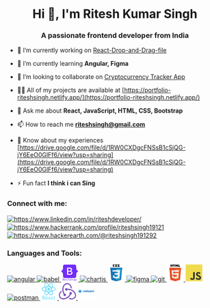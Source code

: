 <h1 align="center">Hi 👋, I'm Ritesh Kumar Singh</h1>
<h3 align="center">A passionate frontend developer from India</h3>

- 🔭 I’m currently working on [React-Drop-and-Drag-file](https://github.com/Ritesh1912/React-Drop-and-Drag-file.git)

- 🌱 I’m currently learning **Angular, Figma**

- 👯 I’m looking to collaborate on [Cryptocurrency Tracker App](https://github.com/Ritesh1912/Cryptocurrency-Tracker.git)

- 👨‍💻 All of my projects are available at [https://portfolio-riteshsingh.netlify.app/](https://portfolio-riteshsingh.netlify.app/)

- 💬 Ask me about **React, JavaScript, HTML, CSS, Bootstrap**

- 📫 How to reach me **riteshsingh@gmail.com**

- 📄 Know about my experiences [https://drive.google.com/file/d/1RW0CXDgcFNSsB1cSjQG-jY6EeO0GlFf6/view?usp=sharing](https://drive.google.com/file/d/1RW0CXDgcFNSsB1cSjQG-jY6EeO0GlFf6/view?usp=sharing)

- ⚡ Fun fact **I think i can Sing**

<h3 align="left">Connect with me:</h3>
<p align="left">
<a href="https://linkedin.com/in/https://www.linkedin.com/in/riteshdeveloper/" target="blank"><img align="center" src="https://raw.githubusercontent.com/rahuldkjain/github-profile-readme-generator/master/src/images/icons/Social/linked-in-alt.svg" alt="https://www.linkedin.com/in/riteshdeveloper/" height="30" width="40" /></a>
<a href="https://www.hackerrank.com/https://www.hackerrank.com/profile/riteshsingh19121" target="blank"><img align="center" src="https://raw.githubusercontent.com/rahuldkjain/github-profile-readme-generator/master/src/images/icons/Social/hackerrank.svg" alt="https://www.hackerrank.com/profile/riteshsingh19121" height="30" width="40" /></a>
<a href="https://www.hackerearth.com/https://www.hackerearth.com/@riteshsingh191292" target="blank"><img align="center" src="https://raw.githubusercontent.com/rahuldkjain/github-profile-readme-generator/master/src/images/icons/Social/hackerearth.svg" alt="https://www.hackerearth.com/@riteshsingh191292" height="30" width="40" /></a>
</p>

<h3 align="left">Languages and Tools:</h3>
<p align="left"> <a href="https://angular.io" target="_blank" rel="noreferrer"> <img src="https://angular.io/assets/images/logos/angular/angular.svg" alt="angular" width="40" height="40"/> </a> <a href="https://babeljs.io/" target="_blank" rel="noreferrer"> <img src="https://www.vectorlogo.zone/logos/babeljs/babeljs-icon.svg" alt="babel" width="40" height="40"/> </a> <a href="https://getbootstrap.com" target="_blank" rel="noreferrer"> <img src="https://raw.githubusercontent.com/devicons/devicon/master/icons/bootstrap/bootstrap-plain-wordmark.svg" alt="bootstrap" width="40" height="40"/> </a> <a href="https://www.chartjs.org" target="_blank" rel="noreferrer"> <img src="https://www.chartjs.org/media/logo-title.svg" alt="chartjs" width="40" height="40"/> </a> <a href="https://www.w3schools.com/css/" target="_blank" rel="noreferrer"> <img src="https://raw.githubusercontent.com/devicons/devicon/master/icons/css3/css3-original-wordmark.svg" alt="css3" width="40" height="40"/> </a> <a href="https://www.figma.com/" target="_blank" rel="noreferrer"> <img src="https://www.vectorlogo.zone/logos/figma/figma-icon.svg" alt="figma" width="40" height="40"/> </a> <a href="https://git-scm.com/" target="_blank" rel="noreferrer"> <img src="https://www.vectorlogo.zone/logos/git-scm/git-scm-icon.svg" alt="git" width="40" height="40"/> </a> <a href="https://www.w3.org/html/" target="_blank" rel="noreferrer"> <img src="https://raw.githubusercontent.com/devicons/devicon/master/icons/html5/html5-original-wordmark.svg" alt="html5" width="40" height="40"/> </a> <a href="https://developer.mozilla.org/en-US/docs/Web/JavaScript" target="_blank" rel="noreferrer"> <img src="https://raw.githubusercontent.com/devicons/devicon/master/icons/javascript/javascript-original.svg" alt="javascript" width="40" height="40"/> </a> <a href="https://postman.com" target="_blank" rel="noreferrer"> <img src="https://www.vectorlogo.zone/logos/getpostman/getpostman-icon.svg" alt="postman" width="40" height="40"/> </a> <a href="https://reactjs.org/" target="_blank" rel="noreferrer"> <img src="https://raw.githubusercontent.com/devicons/devicon/master/icons/react/react-original-wordmark.svg" alt="react" width="40" height="40"/> </a> <a href="https://redux.js.org" target="_blank" rel="noreferrer"> <img src="https://raw.githubusercontent.com/devicons/devicon/master/icons/redux/redux-original.svg" alt="redux" width="40" height="40"/> </a> <a href="https://webpack.js.org" target="_blank" rel="noreferrer"> <img src="https://raw.githubusercontent.com/devicons/devicon/d00d0969292a6569d45b06d3f350f463a0107b0d/icons/webpack/webpack-original-wordmark.svg" alt="webpack" width="40" height="40"/> </a> </p>
